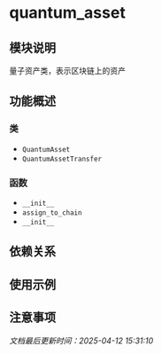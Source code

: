 # quantum_asset

## 模块说明
量子资产类，表示区块链上的资产

## 功能概述

### 类

- `QuantumAsset`
- `QuantumAssetTransfer`

### 函数

- `__init__`
- `assign_to_chain`
- `__init__`

## 依赖关系

## 使用示例

## 注意事项

*文档最后更新时间：2025-04-12 15:31:10*